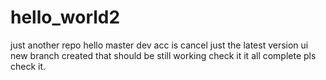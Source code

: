 # hello_world2
just another repo
hello master dev acc is cancel just the latest version ui 
new branch created that should be still working check it 
it all complete pls check it.
